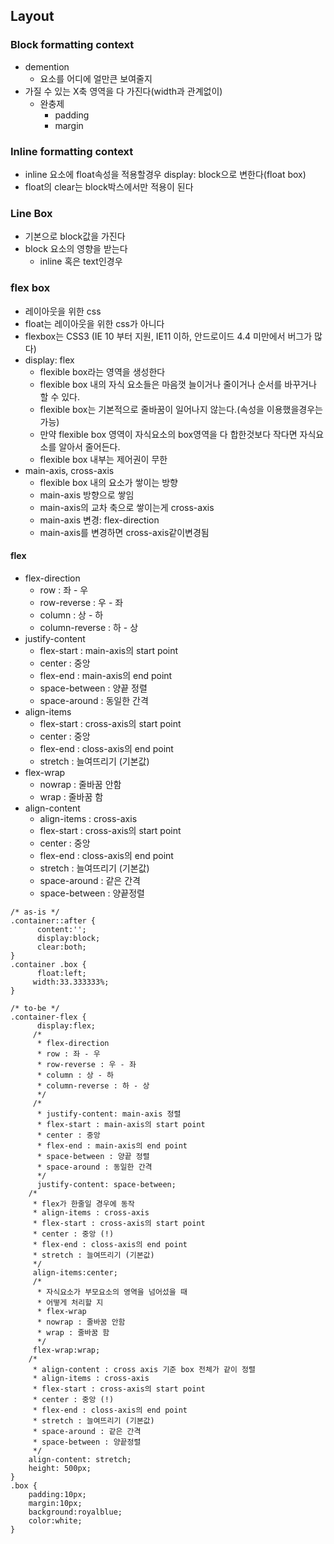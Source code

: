 ## Layout

### Block formatting context
- demention
  - 요소를 어디에 얼만큰 보여줄지
- 가질 수 있는 X축 영역을 다 가진다(width과 관계없이)
  - 완충제
    - padding
    - margin
### Inline formatting context
- inline 요소에 float속성을 적용할경우 display: block으로 변한다(float box)
- float의 clear는 block박스에서만 적용이 된다

### Line Box
- 기본으로  block값을 가진다
- block 요소의 영향을 받는다
  - inline 혹은 text인경우

### flex box
- 레이아웃을 위한 css
- float는 레이아웃을 위한 css가 아니다
- flexbox는 CSS3 (IE 10 부터 지원, IE11 이하, 안드로이드 4.4 미만에서 버그가 많다) 
- display: flex
  - flexible box라는 영역을 생성한다
  - flexible box 내의 자식 요소들은 마음껏 늘이거나 줄이거나 순서를 바꾸거나 할 수 있다.
  - flexible box는 기본적으로 줄바꿈이 일어나지 않는다.(속성을 이용했을경우는 가능)
  - 만약 flexible box 영역이 자식요소의 box영역을 다 합한것보다 작다면 자식요소를 알아서 줄어든다.
  - flexible box 내부는 제어권이 무한
- main-axis, cross-axis
  - flexible box 내의 요소가 쌓이는 방향
  - main-axis 방향으로 쌓임
  - main-axis의 교차 축으로 쌓이는게 cross-axis
  - main-axis 변경: flex-direction
  - main-axis를 변경하면  cross-axis같이변경됨

#### flex
- flex-direction
  - row : 좌 - 우
  - row-reverse : 우 - 좌
  - column : 상 - 하
  - column-reverse : 하 - 상
- justify-content
  - flex-start : main-axis의 start point
  - center : 중앙
  - flex-end : main-axis의 end point
  - space-between : 양끝 정렬
  - space-around : 동일한 간격
- align-items 
  - flex-start : cross-axis의 start point
  - center : 중앙
  - flex-end : closs-axis의 end point
  - stretch : 늘여뜨리기 (기본값)
- flex-wrap
  - nowrap : 줄바꿈 안함
  - wrap : 줄바꿈 함
- align-content 
  - align-items : cross-axis 
  - flex-start : cross-axis의 start point
  - center : 중앙
  - flex-end : closs-axis의 end point
  - stretch : 늘여뜨리기 (기본값)
  - space-around : 같은 간격
  - space-between : 양끝정렬
```
/* as-is */
.container::after {
      content:'';
      display:block;
      clear:both;
}
.container .box {
      float:left;
     width:33.333333%;
}

/* to-be */
.container-flex {
      display:flex;
     /*
      * flex-direction
      * row : 좌 - 우
      * row-reverse : 우 - 좌
      * column : 상 - 하
      * column-reverse : 하 - 상
      */
     /*
      * justify-content: main-axis 정렬
      * flex-start : main-axis의 start point
      * center : 중앙
      * flex-end : main-axis의 end point
      * space-between : 양끝 정렬
      * space-around : 동일한 간격
      */
      justify-content: space-between;
    /*
     * flex가 한줄일 경우에 동작
     * align-items : cross-axis 
     * flex-start : cross-axis의 start point
     * center : 중앙 (!)
     * flex-end : closs-axis의 end point
     * stretch : 늘여뜨리기 (기본값)
     */
     align-items:center;
     /*
      * 자식요소가 부모요소의 영역을 넘어섰을 때
      * 어떻게 처리할 지
      * flex-wrap
      * nowrap : 줄바꿈 안함
      * wrap : 줄바꿈 함
      */
     flex-wrap:wrap;
    /*
     * align-content : cross axis 기준 box 전체가 같이 정렬
     * align-items : cross-axis 
     * flex-start : cross-axis의 start point
     * center : 중앙 (!)
     * flex-end : closs-axis의 end point
     * stretch : 늘여뜨리기 (기본값)
     * space-around : 같은 간격
     * space-between : 양끝정렬
     */
    align-content: stretch;
    height: 500px;
}
.box {
    padding:10px;
    margin:10px;
    background:royalblue;
    color:white;
}

```